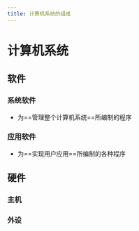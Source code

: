 ```yaml
---
title: 计算机系统的组成
---
```




# 计算机系统

## 软件

### 系统软件

- 为==管理整个计算机系统==所编制的程序

### 应用软件

- 为==实现用户应用==所编制的各种程序

## 硬件

### 主机

### 外设